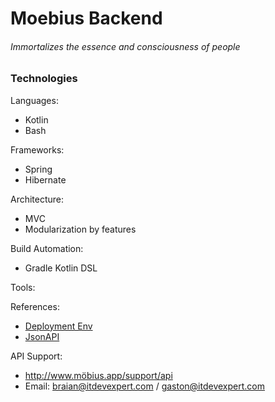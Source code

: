 # Moebius Backend

###### Immortalizes the essence and consciousness of people


### Technologies

Languages:
 * Kotlin
 * Bash
 
Frameworks:
 * Spring
 * Hibernate
 
Architecture:
 * MVC
 * Modularization by features
 
Build Automation:
 * Gradle Kotlin DSL
 
Tools:
 
 
References: 
 * [Deployment Env](https://en.wikipedia.org/wiki/Deployment_environment)
 * [JsonAPI](https://jsonapi.org)
 
API Support:
 * http://www.möbius.app/support/api
 * Email: braian@itdevexpert.com / gaston@itdevexpert.com
